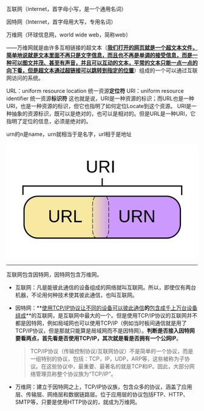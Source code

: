 互联网（internet，首字母小写，是一个通用名词）

因特网（Internet，首字母用大写，专用名词）

万维网（环球信息网，world wide web，简称web）

——万维网就是由许多互相链接的超文本（<u>**我们打开的网页就是一个超文本文件，简单地说就是文本里面不再只是文字信息，而且也不再是单调的接受信息，而是一种可以图文并茂、甚至有声音，并且可以互动的文本，平常的文本只能一点一点的向下看，但是超文本通过超链接可以跳转到指定的位置**</u>）组成的一个可以通过互联网访问的系统。

URL：uniform resource location 统一资源**定位符**
URI：uniform resource identifier 统一资源**标识符**
这也就是说，URI是一种资源的标识；而URL也是一种URI，也是一种资源的标识，但它也指明了如何定位Locate到这个资源。
URI是一种抽象的资源标识，既可以是绝对的，也可以是相对的。但是URL是一种URI，它指明了定位的信息，必须是绝对的。

urn的n是name，urn就相当于是名字，url相于是地址

![](image/591228-20160116223301225-1866838315.png)

---

互联网包含因特网，因特网包含万维网。

- 互联网：凡是能彼此通信的设备组成的网络就叫互联网。所以，即使仅有两台机器，不论用何种技术使其彼此通信，也叫互联网。

- 因特网：**<u>使用TCP/IP协议让不同的设备可以彼此通信</u>**的**<u>包含成千上万台设备组成</u>**的互联网，是互联网中最大的一个。但是使用TCP/IP协议的互联网并不都是因特网，例如局域网也可以使用TCP/IP（例如当时板间通信就是用了TCP/IP协议，但是那就只能算是局域网而不是因特网）。**判断是否接入因特网要看两点，首先看是否使用TCP/IP，其次就是看是否拥有一个公网IP**。

  > TCP/IP协议（传输控制协议/互联网协议）不是简单的一个协议，而是一组特别的协议，包括：TCP，IP，UDP，ARP等，这些被称为子协议。在这些协议中，最重要、最著名的就是TCP和IP。因此，大部分网络管理员称整个协议族为“TCP/IP”。

- 万维网：建立于因特网之上，TCP/IP协议族，包含众多的协议，涵盖了应用层、传输层、网络层和数据链路层。位于应用层的协议包括FTP、HTTP、SMTP等，只要是使用HTTP协议的，就成为万维网。